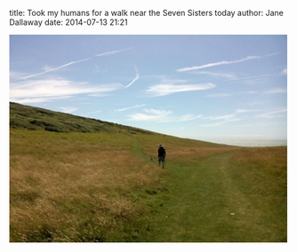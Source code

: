 
title: Took my humans for a walk near the Seven Sisters today
author: Jane Dallaway
date: 2014-07-13 21:21

<div><a href="/media/tp_IMG_20140713_135439.jpg"><img src="/media/tp_thumb_IMG_20140713_135439.jpg" width="500" height="375"/></a></div>


  
      